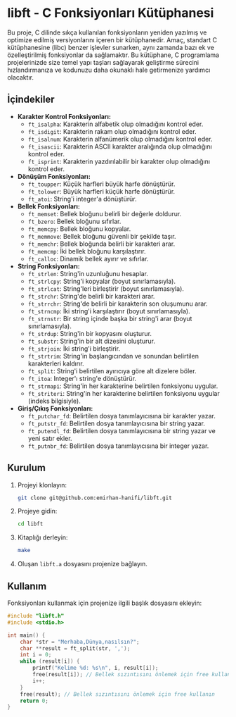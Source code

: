 # libft - C Fonksiyonları Kütüphanesi

Bu proje, C dilinde sıkça kullanılan fonksiyonların yeniden yazılmış ve optimize edilmiş versiyonlarını içeren bir kütüphanedir. Amaç, standart C kütüphanesine (libc) benzer işlevler sunarken, aynı zamanda bazı ek ve özelleştirilmiş fonksiyonlar da sağlamaktır. Bu kütüphane, C programlama projelerinizde size temel yapı taşları sağlayarak geliştirme sürecini hızlandırmanıza ve kodunuzu daha okunaklı hale getirmenize yardımcı olacaktır.

## İçindekiler

*   **Karakter Kontrol Fonksiyonları:**
    *   `ft_isalpha`: Karakterin alfabetik olup olmadığını kontrol eder.
    *   `ft_isdigit`: Karakterin rakam olup olmadığını kontrol eder.
    *   `ft_isalnum`: Karakterin alfanümerik olup olmadığını kontrol eder.
    *   `ft_isascii`: Karakterin ASCII karakter aralığında olup olmadığını kontrol eder.
    *   `ft_isprint`: Karakterin yazdırılabilir bir karakter olup olmadığını kontrol eder.
*   **Dönüşüm Fonksiyonları:**
    *   `ft_toupper`: Küçük harfleri büyük harfe dönüştürür.
    *   `ft_tolower`: Büyük harfleri küçük harfe dönüştürür.
    *   `ft_atoi`: String'i integer'a dönüştürür.
*   **Bellek Fonksiyonları:**
    *   `ft_memset`: Bellek bloğunu belirli bir değerle doldurur.
    *   `ft_bzero`: Bellek bloğunu sıfırlar.
    *   `ft_memcpy`: Bellek bloğunu kopyalar.
    *   `ft_memmove`: Bellek bloğunu güvenli bir şekilde taşır.
    *   `ft_memchr`: Bellek bloğunda belirli bir karakteri arar.
    *   `ft_memcmp`: İki bellek bloğunu karşılaştırır.
    *   `ft_calloc`: Dinamik bellek ayırır ve sıfırlar.
*   **String Fonksiyonları:**
    *   `ft_strlen`: String'in uzunluğunu hesaplar.
    *   `ft_strlcpy`: String'i kopyalar (boyut sınırlamasıyla).
    *   `ft_strlcat`: String'leri birleştirir (boyut sınırlamasıyla).
    *   `ft_strchr`: String'de belirli bir karakteri arar.
    *   `ft_strrchr`: String'de belirli bir karakterin son oluşumunu arar.
    *   `ft_strncmp`: İki string'i karşılaştırır (boyut sınırlamasıyla).
    *   `ft_strnstr`: Bir string içinde başka bir string'i arar (boyut sınırlamasıyla).
    *   `ft_strdup`: String'in bir kopyasını oluşturur.
    *   `ft_substr`: String'in bir alt dizesini oluşturur.
    *   `ft_strjoin`: İki string'i birleştirir.
    *   `ft_strtrim`: String'in başlangıcından ve sonundan belirtilen karakterleri kaldırır.
    *   `ft_split`: String'i belirtilen ayırıcıya göre alt dizelere böler.
    *   `ft_itoa`: Integer'ı string'e dönüştürür.
    *   `ft_strmapi`: String'in her karakterine belirtilen fonksiyonu uygular.
    *   `ft_striteri`: String'in her karakterine belirtilen fonksiyonu uygular (indeks bilgisiyle).
*   **Giriş/Çıkış Fonksiyonları:**
    *   `ft_putchar_fd`: Belirtilen dosya tanımlayıcısına bir karakter yazar.
    *   `ft_putstr_fd`: Belirtilen dosya tanımlayıcısına bir string yazar.
    *   `ft_putendl_fd`: Belirtilen dosya tanımlayıcısına bir string yazar ve yeni satır ekler.
    *   `ft_putnbr_fd`: Belirtilen dosya tanımlayıcısına bir integer yazar.

## Kurulum

1.  Projeyi klonlayın:

    ```bash
    git clone git@github.com:emirhan-hanifi/libft.git
    ```

2.  Projeye gidin:

    ```bash
    cd libft
    ```

3.  Kitaplığı derleyin:

    ```bash
    make
    ```

4.  Oluşan `libft.a` dosyasını projenize bağlayın.

## Kullanım

Fonksiyonları kullanmak için projenize ilgili başlık dosyasını ekleyin:

```c
#include "libft.h"
#include <stdio.h>

int main() {
    char *str = "Merhaba,Dünya,nasılsın?";
    char **result = ft_split(str, ',');
    int i = 0;
    while (result[i]) {
        printf("Kelime %d: %s\n", i, result[i]);
        free(result[i]); // Bellek sızıntısını önlemek için free kullanın
        i++;
    }
    free(result); // Bellek sızıntısını önlemek için free kullanın
    return 0;
}
```

